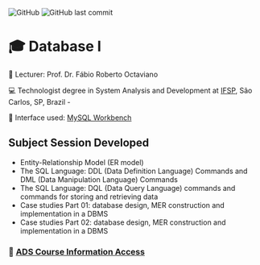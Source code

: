 ![GitHub](https://img.shields.io/github/license/souzafcharles/Database-I)
![GitHub last commit](https://img.shields.io/github/last-commit/souzafcharles/Database-I)


# :mortar_board: Database I 

:triangular_flag_on_post: Lecturer: Prof. Dr. Fábio Roberto Octaviano

:computer: Technologist degree in System Analysis and Development at [IFSP](https://www.ifsp.edu.br/), São Carlos, SP, Brazil -

:dolphin: Interface used: [MySQL Workbench](https://www.mysql.com/products/workbench/)


## Subject Session Developed

- Entity-Relationship Model (ER model)
- The SQL Language: DDL (Data Definition Language) Commands and DML (Data Manipulation Language) Commands
- The SQL Language: DQL (Data Query Language) commands and commands for storing and retrieving data
- Case studies Part 01: database design, MER construction and implementation in a DBMS
- Case studies Part 02: database design, MER construction and implementation in a DBMS


### :link: [ADS Course Information Access](https://scl.ifsp.edu.br/index.php/cursos.html?id=116:ads&catid=61)
